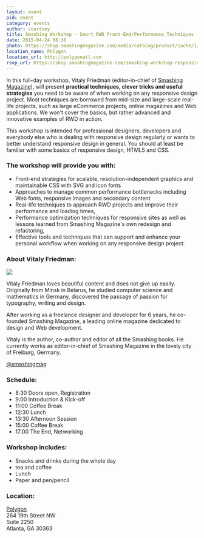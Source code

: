 ```yaml
---
layout: event
pid: event
category: events
author: courtney
title: Smashing Workshop - Smart RWD Front-End/Performance Techniques
date: 2015-04-24 08:30
photo: https://shop.smashingmagazine.com/media/catalog/product/cache/1/image/342x365/9df78eab33525d08d6e5fb8d27136e95/v/i/vitaly-friedman-responsive-web-design-clever-tricks-and-techniques-london-2c_3_3_2_1_1.jpg
location_name: Polygon
location_url: http://polygonatl.com
rsvp_url: https://shop.smashingmagazine.com/smashing-workshop-responsive-design-atlanta.html
---
```


<div class="event-details">
  <p class="lead">In this full-day workshop, Vitaly Friedman (editor-in-chief of <a href="http://smashingmag.com">Smashing Magazine</a>), will present <b>practical techniques, clever tricks and useful strategies</b> you need to be aware of when working on any responsive design project. Most techniques are borrowed from mid-size and large-scale real-life projects, such as large eCommerce projects, online magazines and Web applications. We won't cover the basics, but rather advanced and innovative examples of RWD in action.</p>
  <p class="lead">This workshop is intended for professional designers, developers and everybody else who is dealing with responsive design regularly or wants to better understand responsive design in general. You should at least be familiar with some basics of responsive design, HTML5 and CSS.</p>
  <h3>The workshop will provide you with:</h3>
  <ul>
    <li>Front-end strategies for scalable, resolution-independent graphics and maintainable CSS with SVG and icon fonts</li>
    <li>Approaches to manage common performance bottlenecks including Web fonts, responsive images and secondary content</li>
    <li>Real-life techniques to approach RWD projects and improve their performance and loading times,</li>
    <li>Performance optimization techniques for responsive sites as well as lessons learned from Smashing Magazine's own redesign and refactoring,</li>
    <li>Effective tools and techniques that can support and enhance your personal workflow when working on any responsive design project.</li>
  </ul>
  <div class="event-speaker">
    <h3>About Vitaly Friedman:</h3>
    <div class="row">
      <div class="col-md-6"><img class="img-responsive img-thumbnail" src="https://shop.smashingmagazine.com/media/catalog/product/cache/1/image/342x365/9df78eab33525d08d6e5fb8d27136e95/v/i/vitaly-friedman-responsive-web-design-clever-tricks-and-techniques-london-2c_3_3_2_1_1.jpg"></div>
      <div class="col-md-6">
        <p>Vitaly Friedman loves beautiful content and does not give up easily. Originally from Minsk in Belarus, he studied computer science and mathematics in Germany, discovered the passage of passion for typography, writing and design.</p>
        <p>After working as a freelance designer and developer for 6 years, he co-founded Smashing Magazine, a leading online magazine dedicated to design and Web development.</p>
        <p>Vitaly is the author, co-author and editor of all the Smashing books. He currently works as editor-in-chief of Smashing Magazine in the lovely city of Freiburg, Germany.</p>
        <p><a href="https://twitter.com/smashingmag"><i class="fa fa-twitter"></i> @smashingmag</a></p>
      </div>
    </div>
  </div>
  <div class="row">
    <div class="col-md-4">
      <h3>Schedule:</h3>
      <ul>
        <li>8:30 Doors open, Registration</li>
        <li>9:00 Introduction & Kick-off</li>
        <li>11:00 Coffee Break</li>
        <li>12:30 Lunch</li>
        <li>13:30 Afternoon Session</li>
        <li>15:00 Coffee Break</li>
        <li>17:00 The End, Networking</li>
      </ul>
    </div>
    <div class="col-md-4">
      <h3>Workshop includes:</h3>
      <ul>
        <li>Snacks and drinks during the whole day</li>
        <li>tea and coffee</li>
        <li>Lunch</li>
        <li>Paper and pen/pencil</li>
      </ul>
    </div>
    <div class="col-md-4">
      <h3>Location:</h3>
      <p><a href="http://polygonatl.com">Polygon</a><br>264 19th Street NW<br>Suite 2250<br>Atlanta, GA 30363</p>
    </div>
  </div>
</div>